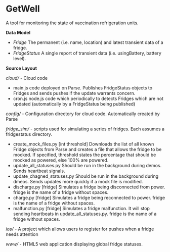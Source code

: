 GetWell
=======

A tool for monitoring the state of vaccination refrigeration units.

**Data Model**

- *Fridge* The permanent (i.e. name, location) and latest transient data
  of a fridge.
- *FridgeStatus* A single report of transient data (i.e. usingBattery,
battery level).

**Source Layout**

*cloud/* - Cloud code

  - main.js code deployed on Parse. Publishes FridgeStatus objects to Fridges 
    and sends pushes if the update warrants concern.
  - cron.js node.js code which periodically to detects Fridges which are not
    updated (automatically by a FridgeStatus being published)

*config/* - Configuration directory for cloud code. Automatically created
by Parse

*fridge_sim/* - scripts used for simulating a series of fridges. Each
assumes a fridgestatus directory.

  - create_mock_files.py [int threshold] Downloads the list of all known
    Fridge objects from Parse and creates a file that allows the fridge
    to be mocked. If specified, threshold states the percentage that
    should be mocked as powered, else 100% are powered.
  - update_all_statuses.py Should be run in the background during demos.
    Sends heartbeat signals.
  - update_chagned_statuses.py Should be run in the background during
    dmeos. Sends updates more quickly if a mock file is modified.
  - discharge.py [fridge] Simulates a fridge being disconnected from
    power. fridge is the name of a fridge without spaces.
  - charge.py [fridge] Simulates a fridge being reconnected to power.
    fridge is the name of a fridge without spaces.
  - malfunction.py [fridge] Simulates a fridge malfunction. It will stop
    sending heartbeats in update_all_statuses.py. fridge is the name of
    a fridge without spaces.

*ios/* - A project which allows users to register for pushes when a fridge
needs attention

*www/* - HTML5 web application displaying global fridge statuses.
